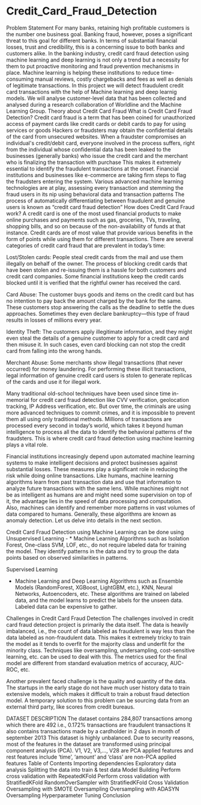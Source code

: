 # Credit_Card_Fraud_Detection
Problem Statement
For many banks, retaining high profitable customers is the number one business goal. Banking fraud, however, poses a significant threat to this goal for different banks. In terms of substantial financial losses, trust and credibility, this is a concerning issue to both banks and customers alike.
In the banking industry, credit card fraud detection using machine learning and deep learning is not only a trend but a necessity for them to put proactive monitoring and fraud prevention mechanisms in place. Machine learning is helping these institutions to reduce time-consuming manual reviews, costly chargebacks and fees as well as denials of legitimate transactions.
In this project we will detect fraudulent credit card transactions with the help of Machine learning and deep learnig models.
We will analyse customer-level data that has been collected and analysed during a research collaboration of Worldline and the Machine Learning Group.
Theory about Credit Card Fraud
What is Credit Card Fraud Detection?
Credit card fraud is a term that has been coined for unauthorized access of payment cards like credit cards or debit cards to pay for using services or goods
Hackers or fraudsters may obtain the confidential details of the card from unsecured websites. When a fraudster compromises an individual's credit/debit card, everyone involved in the process suffers, right from the individual whose confidential data has been leaked to the businesses (generally banks) who issue the credit card and the merchant who is finalizing the transaction with purchase
This makes it extremely essential to identify the fraudulent transactions at the onset. Financial institutions and businesses like e-commerce are taking firm steps to flag the fraudsters entering the system. Various advanced machine learning technologies are at play, assessing every transaction and stemming the fraud users in its nip using behavioral data and transaction patterns
The process of automatically differentiating between fraudulent and genuine users is known as “credit card fraud detection”
How does Credit Card Fraud work?
A credit card is one of the most used financial products to make online purchases and payments such as gas, groceries, TVs, traveling, shopping bills, and so on because of the non-availability of funds at that instance. Credit cards are of most value that provide various benefits in the form of points while using them for different transactions. There are several categories of credit card fraud that are prevalent in today’s time:

Lost/Stolen cards: People steal credit cards from the mail and use them illegally on behalf of the owner. The process of blocking credit cards that have been stolen and re-issuing them is a hassle for both customers and credit card companies. Some financial institutions keep the credit cards blocked until it is verified that the rightful owner has received the card.

Card Abuse: The customer buys goods and items on the credit card but has no intention to pay back the amount charged by the bank for the same. These customers stop answering the calls as the deadline to settle the dues approaches. Sometimes they even declare bankruptcy—this type of fraud results in losses of millions every year.

Identity Theft: The customers apply illegitimate information, and they might even steal the details of a genuine customer to apply for a credit card and then misuse it. In such cases, even card blocking can not stop the credit card from falling into the wrong hands.

Merchant Abuse: Some merchants show illegal transactions (that never occurred) for money laundering. For performing these illicit transactions, legal information of genuine credit card users is stolen to generate replicas of the cards and use it for illegal work.

Many traditional old-school techniques have been used since time in-memorial for credit card fraud detection like CVV verification, geolocation tracking, IP Address verification, etc. But over time, the criminals are using more advanced techniques to commit crimes, and it is impossible to prevent them all using only traditional methods. Millions of transactions are processed every second in today’s world, which takes it beyond human intelligence to process all the data to identify the behavioral patterns of the fraudsters. This is where credit card fraud detection using machine learning plays a vital role.

Financial institutions increasingly depend upon automated machine learning systems to make intelligent decisions and protect businesses against substantial losses. These measures play a significant role in reducing the risk while doing online transactions. Like humans, machine learning algorithms learn from past transaction data and use that information to analyze future transactions with the same lens. While machines might not be as intelligent as humans are and might need some supervision on top of it, the advantage lies in the speed of data processing and computation. Also, machines can identify and remember more patterns in vast volumes of data compared to humans. Generally, these algorithms are known as anomaly detection. Let us delve into details in the next section.

Credit Card Fraud Detection using Machine Learning can be done using
Unsupervised Learning - * Machine Learning Algorithms such as Isolation Forest, One-class SVM, LOF, etc., do not require labeled data for training the model. They identify patterns in the data and try to group the data points based on observed similarities in patterns.

Supervised Learning
* Machine Learning and Deep Learning Algorithms such as Ensemble Models (RandomForest, XGBoost, LightGBM, etc.), KNN, Neural Networks, Autoencoders, etc. These algorithms are trained on labeled data, and the model learns to predict the labels for the unseen data. Labeled data can be expensive to gather.

Challenges in Credit Card Fraud Detection
The challenges involved in credit card fraud detection project is primarily the data itself. The data is heavily imbalanced, i.e., the count of data labeled as fraudulent is way less than the data labeled as non-fraudulent data. This makes it extremely tricky to train the model as it tends to overfit for the majority class and underfit for the minority class. Techniques like oversampling, undersampling, cost-sensitive learning, etc. can be used to deal with this. The metrics used for the final model are different from standard evaluation metrics of accuracy, AUC-ROC, etc.

Another prevalent faced challenge is the quality and quantity of the data. The startups in the early stage do not have much user history data to train extensive models, which makes it difficult to train a robust fraud detection model. A temporary solution to this problem can be sourcing data from an external third party, like scores from credit bureaus.

DATASET DESCRIPTION
The dataset contains 284,807 transactions among which there are 492 i.e., 0.172% transactions are fraudulent transactions
It also contains transactions made by a cardholder in 2 days in month of september 2013
This dataset is highly unbalanced. Due to security reasons, most of the features in the dataset are transformed using principal component analysis (PCA). V1, V2, V3,…, V28 are PCA applied features and rest features include ‘time’, ‘amount’ and ‘class’ are non-PCA applied features
Table of Contents
Importing dependencies
Exploratory data analysis
Splitting the data into train & test data
Model Building
Perform cross validation with RepeatedKFold
Perform cross validation with StratifiedKFold
RandomOverSampler with StratifiedKFold Cross Validation
Oversampling with SMOTE Oversampling
Oversampling with ADASYN Oversampling
Hyperparameter Tuning
Conclusion
